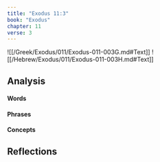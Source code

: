 ```yaml
---
title: "Exodus 11:3"
book: "Exodus"
chapter: 11
verse: 3
---
```

![[/Greek/Exodus/011/Exodus-011-003G.md#Text]]
![[/Hebrew/Exodus/011/Exodus-011-003H.md#Text]]

## Analysis

#### Words

#### Phrases

#### Concepts

## Reflections
